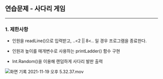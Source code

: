 ## 연습문제 - 사다리 게임

---

### 1. 제한사항

* 인원을 readLine()으로 입력받고, ..<2 || 8<.. 일 경우 프로그램을 종료한다.

* 인원과 높이를 매개변수로 사용하는 printLadder() 함수 구현
* Int.Random()을 이용해 랜덤하게 사다리 발판 출력

<img src="/Users/hansolkim/Desktop/화면 기록 2021-11-19 오후 5.32.37.mov.gif" alt="화면 기록 2021-11-19 오후 5.32.37.mov" style="zoom:100%;" />